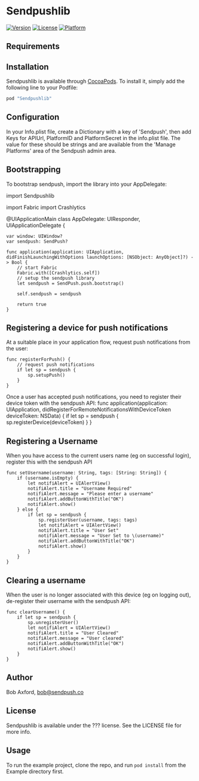 # Sendpushlib

[![Version](https://img.shields.io/cocoapods/v/Sendpushlib.svg?style=flat)](http://cocoapods.org/pods/Sendpushlib)
[![License](https://img.shields.io/cocoapods/l/Sendpushlib.svg?style=flat)](http://cocoapods.org/pods/Sendpushlib)
[![Platform](https://img.shields.io/cocoapods/p/Sendpushlib.svg?style=flat)](http://cocoapods.org/pods/Sendpushlib)



## Requirements

## Installation

Sendpushlib is available through [CocoaPods](http://cocoapods.org). To install
it, simply add the following line to your Podfile:

```ruby
pod "Sendpushlib"
```
## Configuration

In your Info.plist file, create a Dictionary with a key of 'Sendpush',
then add Keys for APIUrl, PlatformID and PlatformSecret in the info.plist file. 
The value for these should be strings and are available from the 'Manage Platforms' area of the Sendpush admin area.

## Bootstrapping

To bootstrap sendpush, import the library into your AppDelegate:

import Sendpushlib

import Fabric
import Crashlytics

@UIApplicationMain
class AppDelegate: UIResponder, UIApplicationDelegate {

    var window: UIWindow?
    var sendpush: SendPush?

    func application(application: UIApplication, didFinishLaunchingWithOptions launchOptions: [NSObject: AnyObject]?) -> Bool {
        // start Fabric
        Fabric.with([Crashlytics.self])
        // setup the sendpush library
        let sendpush = SendPush.push.bootstrap()

        self.sendpush = sendpush

        return true
    }

## Registering a device for push notifications

At a suitable place in your application flow, request push notifications from the user:

    
    func registerForPush() {
        // request push notifications
        if let sp = sendpush {
            sp.setupPush()
        }
    }


Once a user has accepted push notifications, you need to register their device token with the sendpush API:
    func application(application: UIApplication, didRegisterForRemoteNotificationsWithDeviceToken deviceToken: NSData) {
        if let sp = sendpush {
         sp.registerDevice(deviceToken)
        }
    }

## Registering a Username

When you have access to the current users name (eg on successful login), register this with the sendpush API

    func setUsername(username: String, tags: [String: String]) {
        if (username.isEmpty) {
            let notifiAlert = UIAlertView()
            notifiAlert.title = "Username Required"
            notifiAlert.message = "Please enter a username"
            notifiAlert.addButtonWithTitle("OK")
            notifiAlert.show()
        } else {
            if let sp = sendpush {
                sp.registerUser(username, tags: tags)
                let notifiAlert = UIAlertView()
                notifiAlert.title = "User Set"
                notifiAlert.message = "User Set to \(username)"
                notifiAlert.addButtonWithTitle("OK")
                notifiAlert.show()
            }
        }
    }

## Clearing a username

When the user is no longer associated with this device (eg on logging out), de-register their  username with the sendpush API:

    func clearUsername() {
        if let sp = sendpush {
            sp.unregisterUser()
            let notifiAlert = UIAlertView()
            notifiAlert.title = "User Cleared"
            notifiAlert.message = "User cleared"
            notifiAlert.addButtonWithTitle("OK")
            notifiAlert.show()
        }
    }    

## Author

Bob Axford, bob@sendpush.co

## License

Sendpushlib is available under the ??? license. See the LICENSE file for more info.


## Usage

To run the example project, clone the repo, and run `pod install` from the Example directory first.